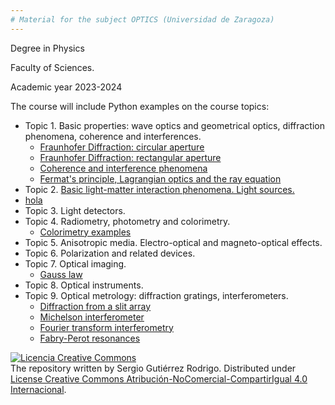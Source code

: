```yaml
---
# Material for the subject OPTICS (Universidad de Zaragoza)
---
```

Degree in Physics

Faculty of Sciences.

Academic year 2023-2024

The course will include Python examples on the course topics:

+ Topic 1. Basic properties: wave optics and geometrical optics, diffraction phenomena, coherence and interferences.  
  - [Fraunhofer Diffraction: circular aperture](https://nbviewer.jupyter.org/github/IrisFDTD/OPTICS-UNIZAR/blob/main/Topic_1/chapter1_diffraction_circular_aperture.ipynb)
  - [Fraunhofer Diffraction: rectangular aperture](https://nbviewer.jupyter.org/github/IrisFDTD/OPTICS-UNIZAR/blob/main/Topic_1/chapter1_diffraction_rectangular_aperture.ipynb)
  - [Coherence and interference phenomena](https://nbviewer.jupyter.org/github/IrisFDTD/OPTICS-UNIZAR/blob/main/Topic_1/chapter1_coherence_and_interferences.ipynb)
  - [Fermat's principle, Lagrangian optics and the ray equation](https://nbviewer.jupyter.org/github/IrisFDTD/OPTICS-UNIZAR/blob/main/Topic_1/chapter1_path_of_light.ipynb)
+ Topic 2. [Basic light-matter interaction phenomena. Light sources.](https://nbviewer.jupyter.org/github/IrisFDTD/OPTICS-UNIZAR/blob/main/Topic_2/chapter2.ipynb)
+ [hola](https://nbviewer.jupyter.org/github/IrisFDTD/OPTICS-UNIZAR/blob/main/Topic_4/chapter4-colorimetry.ipynb)
+ Topic 3. Light detectors.
+ Topic 4. Radiometry, photometry and colorimetry.
   - [Colorimetry examples](./Topic_4/chapter4-colorimetry.ipynb)
+ Topic 5. Anisotropic media. Electro-optical and magneto-optical effects.
+ Topic 6. Polarization and related devices.
+ Topic 7. Optical imaging.
    - [Gauss law](https://nbviewer.jupyter.org/github/IrisFDTD/OPTICS-UNIZAR/blob/main/Topic_7/chapter7_gauss_law.ipynb)
+ Topic 8. Optical instruments.
+ Topic 9. Optical metrology: diffraction gratings, interferometers.
    - [Diffraction from a slit array](./Topic_9/chapter9_interference_slit_array.ipynb)
    - [Michelson interferometer](./Topic_9/chapter9_michelson.ipynb)
    - [Fourier transform interferometry](./Topic_9/chapter9_twyman_fourier.ipynb)
    - [Fabry-Perot resonances](./Topic_9/chapter9_fabry-perot.ipynb)

<a rel="license" href="http://creativecommons.org/licenses/by-nc-sa/4.0/"><img alt="Licencia Creative Commons" style="border-width:0" src="https://i.creativecommons.org/l/by-nc-sa/4.0/88x31.png" /></a><br /><span xmlns:dct="http://purl.org/dc/terms/" property="dct:title"></span> The repository written by <span xmlns:cc="http://creativecommons.org/ns#" property="cc:attributionName">Sergio Gutiérrez Rodrigo</span>. Distributed under  <a rel="license" href="http://creativecommons.org/licenses/by-nc-sa/4.0/">License Creative Commons Atribución-NoComercial-CompartirIgual 4.0 Internacional</a>.
